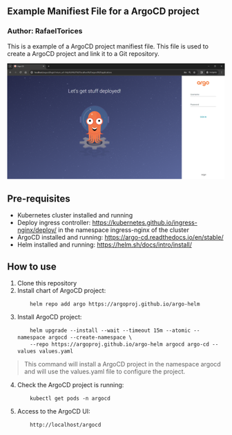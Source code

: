 ## Example Manifiest File for a ArgoCD project

### Author: RafaelTorices

This is a example of a ArgoCD project manifiest file. This file is used to create a ArgoCD project and link it to a Git repository.

![Alt text](images/image.png)

## Pre-requisites

- Kubernetes cluster installed and running
- Deploy ingress controller: https://kubernetes.github.io/ingress-nginx/deploy/ in the namespace ingress-nginx of the cluster
- ArgoCD installed and running: https://argo-cd.readthedocs.io/en/stable/
- Helm installed and running: https://helm.sh/docs/intro/install/

## How to use

1.  Clone this repository
2.  Install chart of ArgoCD project:
    ```
        helm repo add argo https://argoproj.github.io/argo-helm
    ```
3.  Install ArgoCD project:
    ```
        helm upgrade --install --wait --timeout 15m --atomic --namespace argocd --create-namespace \
        --repo https://argoproj.github.io/argo-helm argocd argo-cd --values values.yaml
    ```

> This command will install a ArgoCD project in the namespace argocd and will use the values.yaml file to configure the project.

4.  Check the ArgoCD project is running:

    ```
        kubectl get pods -n argocd
    ```

5.  Access to the ArgoCD UI:
    ```
        http://localhost/argocd
    ```
